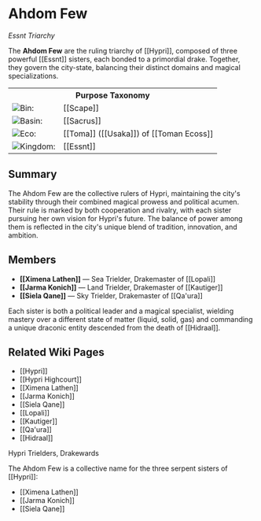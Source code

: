 <!-- wiki-header-section:start -->
# Ahdom Few
_Essnt Triarchy_

The **Ahdom Few** are the ruling triarchy of [[Hypri]], composed of three powerful [[Essnt]] sisters, each bonded to a primordial drake. Together, they govern the city-state, balancing their distinct domains and magical specializations.

<!-- wiki-header-section:end -->

<!-- taxonomy-table-section:start -->
<div class="taxonomy-table">
  <table>
    <tr>
      <th colspan="3">Purpose Taxonomy</th>
    </tr>
    <tr>
      <td class="taxon-label"><img src="svg/bin.svg" class="taxon-icon">Bin:</td>
      <td class="taxon-content" colspan="2">[[Scape]]</td>
    </tr>
    <tr>
      <td class="taxon-label"><img src="svg/basin.svg" class="taxon-icon">Basin:</td>
      <td class="taxon-content" colspan="2">[[Sacrus]]</td>
    </tr>
    <tr>
      <td class="taxon-label"><img src="svg/eco.svg" class="taxon-icon">Eco:</td>
      <td class="taxon-content" colspan="2">[[Toma]] ([[Usaka]]) of [[Toman Ecoss]]</td>
    </tr>
    <tr>
      <td class="taxon-label"><img src="svg/kingdom.svg" class="taxon-icon">Kingdom:</td>
      <td class="taxon-content" colspan="2">[[Essnt]]</td> 
    </tr>
  </table>
</div>
<!-- taxonomy-table-section:end -->


## Summary

The Ahdom Few are the collective rulers of Hypri, maintaining the city's stability through their combined magical prowess and political acumen. Their rule is marked by both cooperation and rivalry, with each sister pursuing her own vision for Hypri's future. The balance of power among them is reflected in the city's unique blend of tradition, innovation, and ambition.

## Members

- **[[Ximena Lathen]]** — Sea Trielder, Drakemaster of [[Lopali]]
- **[[Jarma Konich]]** — Land Trielder, Drakemaster of [[Kautiger]]
- **[[Siela Qane]]** — Sky Trielder, Drakemaster of [[Qa'ura]]

Each sister is both a political leader and a magical specialist, wielding mastery over a different state of matter (liquid, solid, gas) and commanding a unique draconic entity descended from the death of [[Hidraal]].

## Related Wiki Pages

- [[Hypri]]
- [[Hypri Highcourt]]
- [[Ximena Lathen]]
- [[Jarma Konich]]
- [[Siela Qane]]
- [[Lopali]]
- [[Kautiger]]
- [[Qa'ura]]
- [[Hidraal]]

<!-- not-for-live-publishing:start -->
<!-- obsidian-pull:start -->
Hypri Trielders, Drakewards

The Ahdom Few is a collective name for the three serpent sisters of [[Hypri]]:

- [[Ximena Lathen]]
- [[Jarma Konich]]
- [[Siela Qane]]

<!-- obsidian-pull:end -->
<!-- not-for-live-publishing:end -->